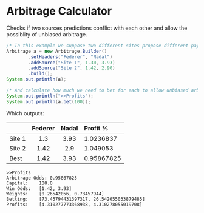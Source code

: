 # Arbitrage Calculator

Checks if two sources predictions conflict with each other and allow the possiblity of unbiased arbitrage. 

```java
/* In this example we suppose two different sites propose different payouts based on their predictions for if Federer or Nadal wins */
Arbitrage a = new Arbitrage.Builder()
		.setHeaders("Federer", "Nadal")
		.addSource("Site 1", 1.30, 3.93)
		.addSource("Site 2", 1.42, 2.90)
		.build();
System.out.println(a);

/* And calculate how much we need to bet for each to allow unbiased arbitrage (if the total capital we want to bet is 100) */
System.out.println(">>Profits");
System.out.println(a.bet(100));
```

Which outputs:

||Federer|Nadal|Profit %|
|:---|:---:|:---:|:---|
|Site 1|1.3|3.93|1.0236837|
|Site 2|1.42|2.9|1.049053|
|Best|1.42|3.93|0.95867825|

```
>>Profits
Arbitrage Odds: 0.95867825
Capital:	100.0
Win Odds:	[1.42, 3.93]
Weights:	[0.26542056, 0.73457944]
Betting:	[73.45794431397317, 26.542055033879485]
Profits:	[4.310277773368938, 4.310278055019708]
```